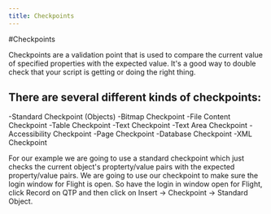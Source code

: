 ```yaml
---
title: Checkpoints
---
```


#Checkpoints

Checkpoints are a validation point that is used to compare the current value of specified properties with the expected value. It's a good way to double check that your script is getting or doing the right thing. 

There are several different kinds of checkpoints:
-----------------------------------------------------------
-Standard Checkpoint (Objects)
-Bitmap Checkpoint
-File Content Checkpoint
-Table Checkpoint
-Text Checkpoint
-Text Area Checkpoint
-Accessibility Checkpoint
-Page Checkpoint
-Database Checkpoint
-XML Checkpoint

For our example we are going to use a standard checkpoint which just checks the current object's propterty/value pairs with the expected property/value pairs. We are going to use our checkpoint to make sure the login window for Flight is open. So have the login in window open for Flight, click Record on QTP and then click on Insert -> Checkpoint -> Standard Object.


